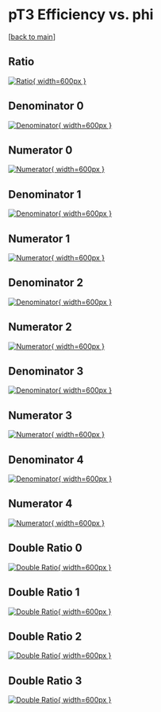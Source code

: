 # pT3 Efficiency vs. phi

[[back to main](./)]



## Ratio

[![Ratio](../mtv/var/pT3_xtr_321_0_eff_phi.png){ width=600px }](../mtv/var/pT3_xtr_321_0_eff_phi.pdf)

## Denominator 0

[![Denominator](../mtv/den/pT3_xtr_321_0_eff_phi_den0.png){ width=600px }](../mtv/den/pT3_xtr_321_0_eff_phi_den0.pdf)

## Numerator 0

[![Numerator](../mtv/num/pT3_xtr_321_0_eff_phi_num0.png){ width=600px }](../mtv/num/pT3_xtr_321_0_eff_phi_num0.pdf)

## Denominator 1

[![Denominator](../mtv/den/pT3_xtr_321_0_eff_phi_den1.png){ width=600px }](../mtv/den/pT3_xtr_321_0_eff_phi_den1.pdf)

## Numerator 1

[![Numerator](../mtv/num/pT3_xtr_321_0_eff_phi_num1.png){ width=600px }](../mtv/num/pT3_xtr_321_0_eff_phi_num1.pdf)

## Denominator 2

[![Denominator](../mtv/den/pT3_xtr_321_0_eff_phi_den2.png){ width=600px }](../mtv/den/pT3_xtr_321_0_eff_phi_den2.pdf)

## Numerator 2

[![Numerator](../mtv/num/pT3_xtr_321_0_eff_phi_num2.png){ width=600px }](../mtv/num/pT3_xtr_321_0_eff_phi_num2.pdf)

## Denominator 3

[![Denominator](../mtv/den/pT3_xtr_321_0_eff_phi_den3.png){ width=600px }](../mtv/den/pT3_xtr_321_0_eff_phi_den3.pdf)

## Numerator 3

[![Numerator](../mtv/num/pT3_xtr_321_0_eff_phi_num3.png){ width=600px }](../mtv/num/pT3_xtr_321_0_eff_phi_num3.pdf)

## Denominator 4

[![Denominator](../mtv/den/pT3_xtr_321_0_eff_phi_den4.png){ width=600px }](../mtv/den/pT3_xtr_321_0_eff_phi_den4.pdf)

## Numerator 4

[![Numerator](../mtv/num/pT3_xtr_321_0_eff_phi_num4.png){ width=600px }](../mtv/num/pT3_xtr_321_0_eff_phi_num4.pdf)

## Double Ratio 0

[![Double Ratio](../mtv/ratio/pT3_xtr_321_0_eff_phi_ratio0.png){ width=600px }](../mtv/ratio/pT3_xtr_321_0_eff_phi_ratio0.pdf)

## Double Ratio 1

[![Double Ratio](../mtv/ratio/pT3_xtr_321_0_eff_phi_ratio1.png){ width=600px }](../mtv/ratio/pT3_xtr_321_0_eff_phi_ratio1.pdf)

## Double Ratio 2

[![Double Ratio](../mtv/ratio/pT3_xtr_321_0_eff_phi_ratio2.png){ width=600px }](../mtv/ratio/pT3_xtr_321_0_eff_phi_ratio2.pdf)

## Double Ratio 3

[![Double Ratio](../mtv/ratio/pT3_xtr_321_0_eff_phi_ratio3.png){ width=600px }](../mtv/ratio/pT3_xtr_321_0_eff_phi_ratio3.pdf)

